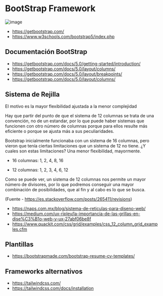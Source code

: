 # BootStrap Framework

![image](https://github.com/bjlanza/curso_imfe_php_mysql/assets/4384524/c1b5f7f7-46b5-4535-a921-af509f9935da)


- https://getbootstrap.com/ 
- https://www.w3schools.com/bootstrap5/index.php

## Documentación BootStrap

- https://getbootstrap.com/docs/5.0/getting-started/introduction/
- https://getbootstrap.com/docs/5.0/layout/columns/
- https://getbootstrap.com/docs/5.0/layout/breakpoints/
- https://getbootstrap.com/docs/5.0/layout/columns/

## Sistema de Rejilla


El motivo es la mayor flexibilidad ajustada a la menor complejidad  

Hay que partir del punto de que el sistema de 12 columnas se trata de una convención, no de un estandar, por lo que puede haber sistemas que funcionen con otro número de columnas porque para ellos resulte más eficiente o porque se ajusta más a sus peculiaridades.  

Bootstrap inicialmente funcionaba con un sistema de 16 columnas, pero vieron que tenía ciertas limitaciones que un sistema de 12 no tiene. ¿Y cuales son estas limitaciones? Una menor flexibilidad, mayormente.  

- 16 columnas: 1, 2, 4, 8, 16  

- 12 columnas: 1, 2, 3, 4, 6, 12  

Como se puede ver, un sistema de 12 columnas nos permite un mayor número de divisores, por lo que podremos conseguir una mayor combinación de posibilidades, que al fin y al cabo es lo que se busca.  

(Fuente - https://es.stackoverflow.com/posts/265411/revisions)  

- https://naps.com.mx/blog/sistema-de-reticulas-para-diseno-web/
- https://medium.com/ux-ripley/la-importancia-de-las-grillas-en-dise%C3%B1o-web-y-ux-27abf06be8f
- https://www.quackit.com/css/grid/examples/css_12_column_grid_examples.cfm  

## Plantillas 

- https://bootstrapmade.com/bootstrap-resume-cv-templates/

## Frameworks alternativos

- https://tailwindcss.com/
- https://tailwindcss.com/docs/installation
